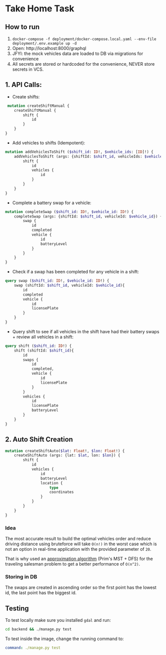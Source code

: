 # Take Home Task

## How to run
1. `docker-compose -f deployment/docker-compose.local.yaml --env-file deployment/.env.example up -d`
2. Open: http://localhost:8000/graphql
3. JFYI: the mock vehicles data are loaded to DB via migrations for convenience
4. All secrets are stored or hardcoded for the convenience, NEVER store secrets in VCS.

## 1. API Calls:
- Create shifts:
```graphql
 mutation createShiftManual {
    createShiftManual {
        shift {
            id
        }
    }
}
```

- Add vehicles to shifts (Idempotent):
```graphql
mutation addVehiclesToShift ($shift_id: ID!, $vehicle_ids: [ID]!) {
    addVehiclesToShift (args: {shiftId: $shift_id, vehicleIds: $vehicle_ids}) {
        shift {
            id
            vehicles {
                id
            }
        }
    }
}
```

- Complete a battery swap for a vehicle:
```graphql
mutation completeSwap ($shift_id: ID!, $vehicle_id: ID!) {
    completeSwap (args: {shiftId: $shift_id, vehicleId: $vehicle_id}) {
        swap {
            id
            completed
            vehicle {
                id
                batteryLevel
            }
        }
    }
}
```

- Check if a swap has been completed for any vehicle in a shift:
```graphql
query swap ($shift_id: ID!, $vehicle_id: ID!) {
    swap (shiftId: $shift_id, vehicleId: $vehicle_id){
        id
        completed
        vehicle {
            id
            licensePlate
        }
    }
}
```

- Query shift to see if all vehicles in the shift have had their battery swaps + review all vehicles in a shift:
```graphql
query shift ($shift_id: ID!) {
    shift (shiftId: $shift_id){
        id
        swaps {
            id
            completed,
            vehicle {
                id
                licensePlate
            }
        }
        vehicles {
            id
            licensePlate
            batteryLevel
        }
    }
}
```


## 2. Auto Shift Creation
```graphql
mutation createShiftAuto($lat: Float!, $lon: Float!) {
    createShiftAuto (args: {lat: $lat, lon: $lon}) {
        shift {
            id
            vehicles {
                id
                batteryLevel
                location {
                    type
                    coordinates
                }
            }
        }
    }
}
```



### Idea
The most accurate result to build the optimal vehicles order and reduce driving distance using bruteforce will take `O(n!)`
in the worst case which is not an option in real-time application with the provided parameter of `20`.

That is why used an [approximation algorithm](https://iq.opengenus.org/approximation-algorithm-for-travelling-salesman-problem/)
(Prim's MST + DFS) for the traveling salesman problem to get a better performance of `O(n^2)`.


### Storing in DB
The swaps are created in ascending order so the first point has the lowest id, the last point has the biggest id.


## Testing

To test locally make sure you installed `gdal` and run:

```bash
cd backend && ./manage.py test
```

To test inside the image, change the running command to:

```yaml
command: ./manage.py test
```